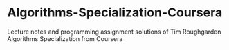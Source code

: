 # Algorithms-Specialization-Coursera
Lecture notes and programming assignment solutions of Tim Roughgarden Algorithms Specialization from Coursera
